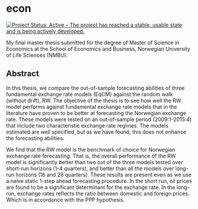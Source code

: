 # econ

[![Project Status: Active – The project has reached a stable, usable state and is being actively developed.](http://www.repostatus.org/badges/latest/active.svg)](http://www.repostatus.org/#active)

My final master thesis submitted for the degree of Master of Science in Economics at the School of Economics and Business, Norwegian University of Life Sciences (NMBU).
## Abstract
In this thesis, we compare the out-of-sample forecasting abilities of three fundamental exchange rate models (EqCM) against the random walk (without drift), RW. The objective of the thesis is to see how well the RW model performs against fundamental exchange rate models that in the literature have proven to be better at forecasting the Norwegian exchange rate. These models were tested on an out-of-sample period (2009:1-2015:4) that include two characteristic exchange rate regimes. The models estimated are well specified, but as we have found, this does not enhance the forecasting abilities.

We find that the RW model is the benchmark of choice for Norwegian exchange rate forecasting. That is, the overall performance of the RW model is significantly better than two out of the three models tested over short-run horizons (1-4 quarters), and better than all the models over long-run horizons (16 and 28 quarters). These results are present even as we use a naive static 1-step ahead forecasting procedure. In the short run, oil prices are found to be a significant determinant for the exchange rate. In the long-run, exchange rates reflects the ratio between domestic and foreign prices. Which is in accordance with the PPP hypothesis.
